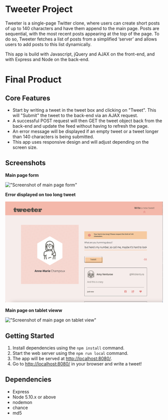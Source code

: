 # Tweeter Project

Tweeter is a single-page Twitter clone, where users can create short posts of up to 140 characters and have them append to the main page. Posts are sequential, with the most recent posts appearing at the top of the page. To do so, Tweeter fetches a list of posts from a simplified ‘server’ and allows users to add posts to this list dynamically. 

This app is build with Javascript, jQuery and AJAX on the front-end, and with Express and Node on the back-end. 

# Final Product

## Core Features
- Start by writing a tweet in the tweet box and clicking on "Tweet". This will "Submit" the tweet to the back-end via an AJAX request.
- A successful POST request will then GET the tweet object back from the back-end and update the feed without having to refresh the page. 
- An error message will be displayed if an empty tweet or a tweet longer than 140 characters is being submitted. 
- This app uses responsive design and will adjust depending on the screen size. 

## Screenshots

**Main page form**

!["Screenshot of main page form"](https://github.com/amchampoux/tweeter/blob/master/docs/desktop_tweet_form.gif)

**Error displayed on too long tweet**

!["Screenshot of error displayed on too long tweet"](https://github.com/amchampoux/tweeter/blob/master/docs/desktop_long_tweet.png)

**Main page on tablet vieww**

!["Screenshot of main page on tablet view"](https://github.com/amchampoux/tweeter/blob/master/docs/tablet_scroll.gif)

## Getting Started
1. Install dependencies using the `npm install` command.
2. Start the web server using the `npm run local` command. 
3. The app will be served at <http://localhost:8080/>.
4. Go to <http://localhost:8080/> in your browser and write a tweet!

## Dependencies
- Express
- Node 5.10.x or above
- nodemon
- chance
- md5

